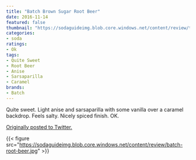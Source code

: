 ```yaml
---
title: "Batch Brown Sugar Root Beer"
date: 2016-11-14
featured: false
thumbnail: "https://sodaguideimg.blob.core.windows.net/content/review/thumbs/batch-root-beer.jpg"
categories:
- soda
ratings:
- Ok
tags:
- Quite Sweet
- Root Beer
- Anise
- Sarsaparilla
- Caramel
brands:
- Batch
---
```


Quite sweet. Light anise and sarsaparilla with some vanilla over a caramel backdrop. Feels salty. Nicely spiced finish. OK.

[Originally posted to Twitter.](https://twitter.com/Cavorter/status/798241350420283392)

{{< figure src="https://sodaguideimg.blob.core.windows.net/content/review/batch-root-beer.jpg" >}}

